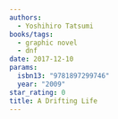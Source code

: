 ```yaml
---
authors:
  - Yoshihiro Tatsumi
books/tags:
  - graphic novel
  - dnf
date: 2017-12-10
params:
  isbn13: "9781897299746"
  year: "2009"
star_rating: 0
title: A Drifting Life
---
```


<!--more-->
